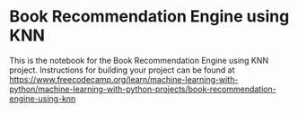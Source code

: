 # Book Recommendation Engine using KNN

This is the notebook for the Book Recommendation Engine using KNN project. Instructions for building your project can be found at https://www.freecodecamp.org/learn/machine-learning-with-python/machine-learning-with-python-projects/book-recommendation-engine-using-knn